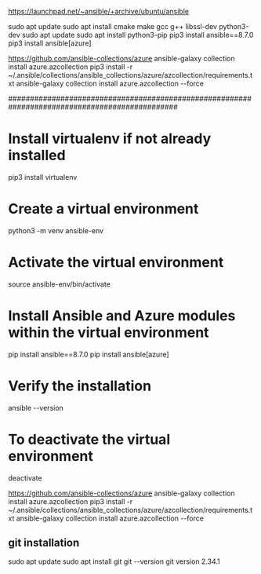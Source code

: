 https://launchpad.net/~ansible/+archive/ubuntu/ansible

sudo apt update
sudo apt install cmake make gcc g++ libssl-dev python3-dev
sudo apt update
sudo apt install python3-pip
pip3 install ansible==8.7.0
pip3 install ansible[azure]

https://github.com/ansible-collections/azure
ansible-galaxy collection install azure.azcollection
pip3 install -r ~/.ansible/collections/ansible_collections/azure/azcollection/requirements.txt
ansible-galaxy collection install azure.azcollection --force

###############################################################################################

# Install virtualenv if not already installed
pip3 install virtualenv

# Create a virtual environment
python3 -m venv ansible-env

# Activate the virtual environment
source ansible-env/bin/activate

# Install Ansible and Azure modules within the virtual environment
pip install ansible==8.7.0
pip install ansible[azure]

# Verify the installation
ansible --version

# To deactivate the virtual environment
deactivate


https://github.com/ansible-collections/azure
ansible-galaxy collection install azure.azcollection
pip3 install -r ~/.ansible/collections/ansible_collections/azure/azcollection/requirements.txt
ansible-galaxy collection install azure.azcollection --force

git installation
----------------
sudo apt update
sudo apt install git
git --version
git version 2.34.1
